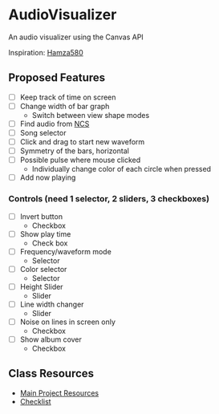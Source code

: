 # AudioVisualizer
An audio visualizer using the Canvas API

Inspiration: [Hamza580](http://bit.ly/2EGhG03)

## Proposed Features
- [ ] Keep track of time on screen
- [ ] Change width of bar graph
  - Switch between view shape modes
- [ ] Find audio from [NCS](http://bit.ly/1l3zpKd)
- [ ] Song selector
- [ ] Click and drag to start new waveform
- [ ] Symmetry of the bars, horizontal
- [ ] Possible pulse where mouse clicked
  - Individually change color of each circle when pressed
- [ ] Add now playing  

### Controls (need 1 selector, 2 sliders, 3 checkboxes)
- [ ] Invert button
  - Checkbox
- [ ] Show play time
  - Check box
- [ ] Frequency/waveform mode
  - Selector
- [ ] Color selector 
  - Selector
- [ ] Height Slider 
  - Slider
- [ ] Line width changer 
  - Slider
- [ ] Noise on lines in screen only 
  - Checkbox
- [ ] Show album cover 
  - Checkbox
  
 ## Class Resources
 - [Main Project Resources](http://igm.rit.edu/~acjvks/courses/2018-spring/330/html/project-1/)
 - [Checklist](http://igm.rit.edu/~acjvks/courses/2018-spring/330/html/p1-checklist/project-1-checklist.html)
